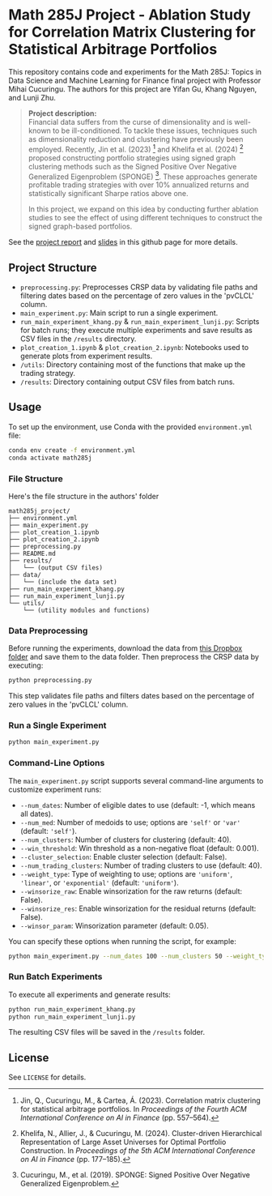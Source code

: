 # Math 285J Project - Ablation Study for Correlation Matrix Clustering for Statistical Arbitrage Portfolios

This repository contains code and experiments for the Math 285J: Topics in Data Science and Machine Learning for Finance final project with Professor Mihai Cucuringu. The authors for this project are Yifan Gu, Khang Nguyen, and Lunji Zhu.

> **Project description:**  
> Financial data suffers from the curse of dimensionality and is well-known to be ill-conditioned. To tackle these issues, techniques such as dimensionality reduction and clustering have previously been employed. Recently, Jin et al. (2023) [^1] and Khelifa et al. (2024) [^2] proposed constructing portfolio strategies using signed graph clustering methods such as the Signed Positive Over Negative Generalized Eigenproblem (SPONGE) [^3]. These approaches generate profitable trading strategies with over 10% annualized returns and statistically significant Sharpe ratios above one.  
>  
> In this project, we expand on this idea by conducting further ablation studies to see the effect of using different techniques to construct the signed graph-based portfolios.

[^1]: Jin, Q., Cucuringu, M., & Cartea, Á. (2023). Correlation matrix clustering for statistical arbitrage portfolios. In *Proceedings of the Fourth ACM International Conference on AI in Finance* (pp. 557–564).

[^2]: Khelifa, N., Allier, J., & Cucuringu, M. (2024). Cluster-driven Hierarchical Representation of Large Asset Universes for Optimal Portfolio Construction. In *Proceedings of the 5th ACM International Conference on AI in Finance* (pp. 177–185).

[^3]: Cucuringu, M., et al. (2019). SPONGE: Signed Positive Over Negative Generalized Eigenproblem.

See the [project report](./285J_Project_Report.pdf) and [slides](./285J_Project_Slides.pdf) in this github page for more details.

## Project Structure
- `preprocessing.py`: Preprocesses CRSP data by validating file paths and filtering dates based on the percentage of zero values in the 'pvCLCL' column. 
- `main_experiment.py`: Main script to run a single experiment.
- `run_main_experiment_khang.py` & `run_main_experiment_lunji.py`: Scripts for batch runs; they execute multiple experiments and save results as CSV files in the `/results` directory.
- `plot_creation_1.ipynb` & `plot_creation_2.ipynb`: Notebooks used to generate plots from experiment results.
- `/utils`: Directory containing most of the functions that make up the trading strategy.
- `/results`: Directory containing output CSV files from batch runs.

## Usage

To set up the environment, use Conda with the provided `environment.yml` file:

```bash
conda env create -f environment.yml
conda activate math285j
```

### File Structure
Here's the file structure in the authors' folder
```
math285j_project/
├── environment.yml
├── main_experiment.py
├── plot_creation_1.ipynb
├── plot_creation_2.ipynb
├── preprocessing.py
├── README.md
├── results/
│   └── (output CSV files)
├── data/
│   └── (include the data set)
├── run_main_experiment_khang.py
├── run_main_experiment_lunji.py
└── utils/
    └── (utility modules and functions)
```

### Data Preprocessing
Before running the experiments, download the data from
 [this Dropbox folder](https://www.dropbox.com/scl/fo/bx9jv5x2fnu9j02i5j77a/AGljwCnU10aplUA6BZ3AwrU?rlkey=7jeselv0gnki38q4dvrzbhbsc&e=1&st=qragjz2p&dl=0) and save them to the data folder. Then preprocess the CRSP data by executing:

```bash
python preprocessing.py
```

This step validates file paths and filters dates based on the percentage of zero values in the 'pvCLCL' column.

### Run a Single Experiment

```bash
python main_experiment.py
```
### Command-Line Options

The `main_experiment.py` script supports several command-line arguments to customize experiment runs:

- `--num_dates`: Number of eligible dates to use (default: -1, which means all dates).
- `--num_med`: Number of medoids to use; options are `'self'` or `'var'` (default: `'self'`).
- `--num_clusters`: Number of clusters for clustering (default: 40).
- `--win_threshold`: Win threshold as a non-negative float (default: 0.001).
- `--cluster_selection`: Enable cluster selection (default: False).
- `--num_trading_clusters`: Number of trading clusters to use (default: 40).
- `--weight_type`: Type of weighting to use; options are `'uniform'`, `'linear'`, or `'exponential'` (default: `'uniform'`).
- `--winsorize_raw`: Enable winsorization for the raw returns (default: False).
- `--winsorize_res`: Enable winsorization for the residual returns (default: False).
- `--winsor_param`: Winsorization parameter (default: 0.05).

You can specify these options when running the script, for example:

```bash
python main_experiment.py --num_dates 100 --num_clusters 50 --weight_type linear
```


### Run Batch Experiments

To execute all experiments and generate results:

```bash
python run_main_experiment_khang.py
python run_main_experiment_lunji.py
```

The resulting CSV files will be saved in the `/results` folder.

## License

See `LICENSE` for details.